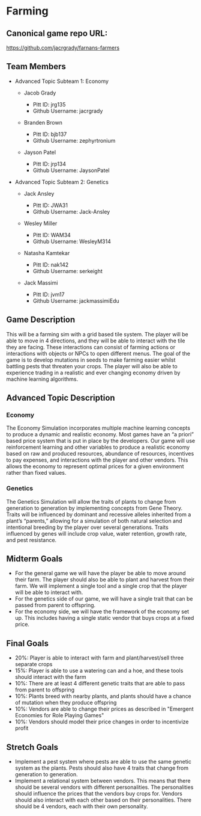 # Farming

## Canonical game repo URL:

https://github.com/jacrgrady/farnans-farmers

## Team Members
* Advanced Topic Subteam 1: Economy

	* Jacob Grady
		* Pitt ID: jrg135
		* Github Username: jacrgrady

	* Branden Brown
		* Pitt ID: bjb137
		* Github Username: zephyrtronium

	* Jayson Patel
		* Pitt ID: jrp134
		* Github Username: JaysonPatel

* Advanced Topic Subteam 2: Genetics

	* Jack Ansley
		* Pitt ID: JWA31
		* Github Username: Jack-Ansley

	* Wesley Miller
		* Pitt ID: WAM34
		* Github Username: WesleyM314

	* Natasha Kamtekar
		* Pitt ID: nak142
		* Github Username: serkeight

	* Jack Massimi
		* Pitt ID: jvm17
		* Github Username: jackmassimiEdu

## Game Description

This will be a farming sim with a grid based tile system. The player will be able to move in 4 directions, and they will be able to interact with the tile they are facing. These interactions can consist of farming actions or interactions with objects or NPCs to open different menus. The goal of the game is to develop mutations in seeds to make farming easier whilst battling pests that threaten your crops. The player will also be able to experience trading in a realistic and ever changing economy driven by machine learning algorithms.

## Advanced Topic Description

### Economy

The Economy Simulation incorporates multiple machine learning concepts to produce a dynamic and realistic economy. Most games have an “a priori” based price system that is put in place by the developers. Our game will use reinforcement learning and other variables to produce a realistic economy based on raw and produced resources, abundance of resources, incentives to pay expenses, and interactions with the player and other vendors. This allows the economy to represent optimal prices for a given environment rather than fixed values.
    
### Genetics

The Genetics Simulation will allow the traits of plants to change from generation to generation by implementing concepts from Gene Theory. Traits will be influenced by dominant and recessive alleles inherited from a plant’s “parents,” allowing for a simulation of both natural selection and intentional breeding by the player over several generations. Traits influenced by genes will include crop value, water retention, growth rate, and pest resistance.

## Midterm Goals

* For the general game we will have the player be able to move around their farm. The player should also be able to plant and harvest from their farm. We will implement a single tool and a single crop that the player will be able to interact with.
* For the genetics side of our game, we will have a single trait that can be passed from parent to offspring.
* For the economy side, we will have the framework of the economy set up. This includes having a single static vendor that buys crops at a fixed price.

## Final Goals

* 20%: Player is able to interact with farm and plant/harvest/sell three separate crops 
* 15%: Player is able to use a watering can and a hoe, and these tools should interact with the farm
* 10%: There are at least 4 different genetic traits that are able to pass from parent to offspring
* 10%: Plants breed with nearby plants, and plants should have a chance of mutation when they produce offspring
* 10%: Vendors are able to change their prices as described in "Emergent Economies for Role Playing Games"
* 10%: Vendors should model their price changes in order to incentivize profit

## Stretch Goals

* Implement a pest system where pests are able to use the same genetic system as the plants. Pests should also have 4 traits that change from generation to generation.
* Implement a relational system between vendors. This means that there should be several vendors with different personalities. The personalities should influence the prices that the vendors buy crops for. Vendors should also interact with each other based on their personalities.  There should be 4 vendors, each with their own personality.
